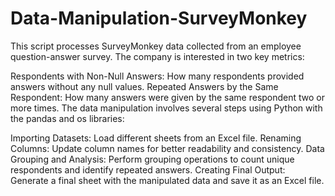 # Data-Manipulation-SurveyMonkey
This script processes SurveyMonkey data collected from an employee question-answer survey. The company is interested in two key metrics:

Respondents with Non-Null Answers: How many respondents provided answers without any null values.
Repeated Answers by the Same Respondent: How many answers were given by the same respondent two or more times.
The data manipulation involves several steps using Python with the pandas and os libraries:

Importing Datasets: Load different sheets from an Excel file.
Renaming Columns: Update column names for better readability and consistency.
Data Grouping and Analysis: Perform grouping operations to count unique respondents and identify repeated answers.
Creating Final Output: Generate a final sheet with the manipulated data and save it as an Excel file.
